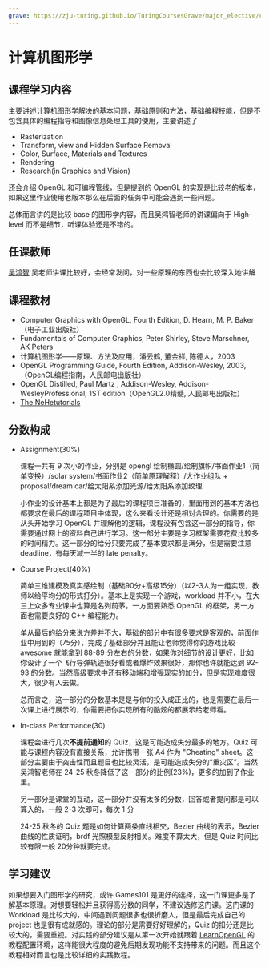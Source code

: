 ```yaml
---
grave: https://zju-turing.github.io/TuringCoursesGrave/major_elective/computer_graphics/
---
```


# 计算机图形学

## 课程学习内容

主要讲述计算机图形学解决的基本问题，基础原则和方法，基础编程技能，但是不包含具体的编程指导和图像信息处理工具的使用，主要讲述了

+ Rasterization
+ Transform, view and Hidden Surface Removal
+ Color, Surface, Materials and Textures
+ Rendering
+ Research(in Graphics and Vision)

还会介绍 OpenGL 和可编程管线，但是提到的 OpenGL 的实现是比较老的版本，如果这里作业使用老版本那么在后面的任务中可能会遇到一些问题。

总体而言讲的是比较 base 的图形学内容，而且吴鸿智老师的讲课偏向于 High-level 而不是细节，听课体验还是不错的。

## 任课教师

[吴鸿智](http://hongzhiwu.com/) 吴老师讲课比较好，会经常发问，对一些原理的东西也会比较深入地讲解

## 课程教材

+ Computer Graphics with OpenGL, Fourth Edition, D. Hearn, M. P. Baker（电子工业出版社）
+ Fundamentals of Computer Graphics, Peter Shirley, Steve Marschner, AK Peters
+ 计算机图形学——原理、方法及应用，潘云鹤, 董金祥, 陈德人，2003
+ OpenGL Programming Guide, Fourth Edition, Addison-Wesley, 2003,（OpenGL编程指南，人民邮电出版社）
+ OpenGL Distilled, Paul Martz , Addison-Wesley, Addison-WesleyProfessional; 1ST edition（OpenGL2.0精髓, 人民邮电出版社）
+ [The NeHetutorials](http://nehe.gamedev.net)

## 分数构成

+ Assignment(30%)

    课程一共有 9 次小的作业，分别是 opengl 绘制椭圆/绘制旗帜/书面作业1（简单变换）/solar system/书面作业2（简单原理解释）/大作业组队 + proposal/dream car/给太阳系添加光源/给太阳系添加纹理

    小作业的设计基本上都是为了最后的课程项目准备的，里面用到的基本方法也都要求在最后的课程项目中体现，这么来看设计还是相对合理的。你需要的是从头开始学习 OpenGL 并理解他的逻辑，课程没有包含这一部分的指导，你需要通过网上的资料自己进行学习。这一部分主要是学习框架需要花费比较多的时间精力。这一部分的给分只要完成了基本要求都是满分，但是需要注意 deadline，有每天减一半的 late penalty。

+ Course Project(40%)

    简单三维建模及真实感绘制（基础90分+高级15分）（以2-3人为一组实现，教师以给平均分的形式打分）。基本上是实现一个游戏，workload 并不小，在大三上众多专业课中也算是名列前茅。一方面要熟悉 OpenGL 的框架，另一方面也需要良好的 C++ 编程能力。

    单从最后的给分来说方差并不大，基础的部分中有很多要求是客观的，前面作业中用到的（75分），完成了基础部分并且能让老师觉得你的游戏比较 awesome 就能拿到 88-89 分左右的分数，如果你对细节的设计更好，比如你设计了一个飞行导弹轨迹很好看或者爆炸效果很好，那你也许就能达到 92-93 的分数。当然高级要求中还有移动端和增强现实的加分，但是实现难度很大，很少有人去做。

    总而言之，这一部分的分数基本是是与你的投入成正比的，也是需要在最后一次课上进行展示的，你需要把你实现所有的酷炫的都展示给老师看。

+ In-class Performance(30)

    课程会进行几次**不提前通知**的 Quiz，这是可能造成失分最多的地方。Quiz 可能与课程内容没有直接关系，允许携带一张 A4 作为 "Cheating" sheet。这一部分主要由于突击性而且题目也比较灵活，是可能造成失分的“重灾区”。当然吴鸿智老师在 24-25 秋冬降低了这一部分的比例(23%)，更多的加到了作业里。

    另一部分是课堂的互动，这一部分并没有太多的分数，回答或者提问都是可以算入的，一般 2-3 次即可，每次 1 分

    24-25 秋冬的 Quiz 题是如何计算两条直线相交，Bezier 曲线的表示，Bezier 曲线的性质证明，brdf 光照模型反射相关。难度不算太大，但是 Quiz 时间比较有限一般 20分钟就要完成。

## 学习建议

如果想要入门图形学的研究，或许 Games101 是更好的选择，这一门课更多是了解基本原理。对想要轻松并且获得高分数的同学，不建议选修这门课。这门课的 Workload 是比较大的，中间遇到问题很多也很折磨人，但是最后完成自己的 project 也是很有成就感的。理论的部分是需要好好理解的，Quiz 的扣分还是比较大的，需要重视。对实践的部分建议是从第一次开始就跟着 [LearnOpenGL](https://learnopengl.com/) 的教程配置环境，这样能很大程度的避免后期发现功能不支持带来的问题。而且这个教程相对而言也是比较详细的实践教程。